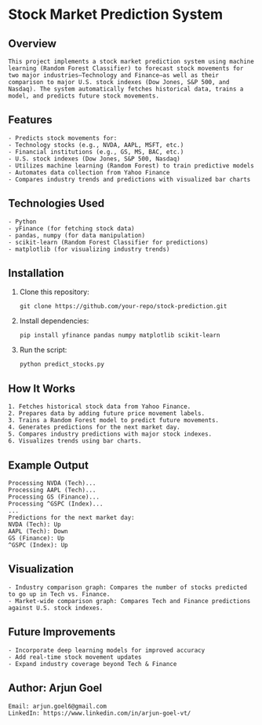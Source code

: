 # Stock Market Prediction System

## Overview
    This project implements a stock market prediction system using machine learning (Random Forest Classifier) to forecast stock movements for two major industries—Technology and Finance—as well as their comparison to major U.S. stock indexes (Dow Jones, S&P 500, and Nasdaq). The system automatically fetches historical data, trains a model, and predicts future stock movements.

## Features
    - Predicts stock movements for:
    - Technology stocks (e.g., NVDA, AAPL, MSFT, etc.)
    - Financial institutions (e.g., GS, MS, BAC, etc.)
    - U.S. stock indexes (Dow Jones, S&P 500, Nasdaq)
    - Utilizes machine learning (Random Forest) to train predictive models
    - Automates data collection from Yahoo Finance
    - Compares industry trends and predictions with visualized bar charts

## Technologies Used
    - Python
    - yFinance (for fetching stock data)
    - pandas, numpy (for data manipulation)
    - scikit-learn (Random Forest Classifier for predictions)
    - matplotlib (for visualizing industry trends)

## Installation
1. Clone this repository:
   ```
   git clone https://github.com/your-repo/stock-prediction.git
   ```
2. Install dependencies:
   ```
   pip install yfinance pandas numpy matplotlib scikit-learn
   ```
3. Run the script:
   ```
   python predict_stocks.py
   ```

## How It Works
    1. Fetches historical stock data from Yahoo Finance.
    2. Prepares data by adding future price movement labels.
    3. Trains a Random Forest model to predict future movements.
    4. Generates predictions for the next market day.
    5. Compares industry predictions with major stock indexes.
    6. Visualizes trends using bar charts.

## Example Output
```
Processing NVDA (Tech)...
Processing AAPL (Tech)...
Processing GS (Finance)...
Processing ^GSPC (Index)...
...
Predictions for the next market day:
NVDA (Tech): Up
AAPL (Tech): Down
GS (Finance): Up
^GSPC (Index): Up
```

## Visualization
    - Industry comparison graph: Compares the number of stocks predicted to go up in Tech vs. Finance.
    - Market-wide comparison graph: Compares Tech and Finance predictions against U.S. stock indexes.

## Future Improvements
    - Incorporate deep learning models for improved accuracy
    - Add real-time stock movement updates
    - Expand industry coverage beyond Tech & Finance

## Author: Arjun Goel
    Email: arjun.goel6@gmail.com
    LinkedIn: https://www.linkedin.com/in/arjun-goel-vt/

